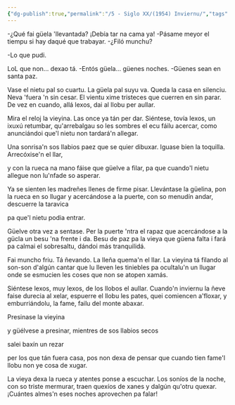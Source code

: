 ```yaml
---
{"dg-publish":true,"permalink":"/5 - Siglo XX/(1954) Inviernu/","tags":["#Siglo_20","a1954","central","Enrique_Pérez-Alvarez","escrito","Villaviciosa","Buenos_Aires","poema"]}
---
```


-¿Qué fai güela 'llevantada? ¡Debía tar na cama ya! -Pásame meyor el tiempu si hay daqué que trabayar. -¿Filó munchu? 

-Lo que pudi. 

LoL que non... dexao tá. -Entós güela... güenes noches. -Güenes sean en santa paz. 

Vase el nietu pal so cuartu. La güela pal suyu va. Queda la casa en silenciu. Neva 'fuera 'n sin cesar. El vientu xime tristeces que cuerren en sin parar. De vez en cuando, allá lexos, dai al llobu per aullar. 

Mira el reloj la vieyina. Las once ya tán per dar. Siéntese, tovía lexos, un ixuxú retumbar, qu'arrebalgau so les sombres el ecu fáilu acercar, como anunciándoi que'l nietu non tardará'n allegar. 

Una sonrisa'n sos llabios paez que se quier dibuxar. Iguase bien la toquilla. Arrecóxise'n el llar, 

y con la rueca na mano fáise que güelve a filar, pa que cuando'l nietu allegue non lu'nfade so asperar. 

Ya se sienten les madreñes llenes de firme pisar. Llevántase la güelina, pon la rueca en so llugar y acercándose a la puerte, con so menudín andar, descuerre la taravica 

pa que'l nietu podia entrar. 

Güelve otra vez a sentase. Per la puerte 'ntra el rapaz que acercándose a la gücla un besu 'na frente i da. Besu de paz pa la vieya que güena falta i fará pa calmai el sobresaltu, dándoi más tranquilidá. 

Fai muncho friu. Tá ñevando. La lleña quema'n el llar. La vieyina tá filando al son-son d'algún cantar que lu lleven les tiniebles pa ocultalu'n un llugar onde se esmucien les coses que non se atopen xamás. 

Siéntese lexos, muy lexos, de los llobos el aullar. Cuando'n inviernu la ñeve faise durecia al xelar, espuerre el llobu les pates, quei comiencen a'floxar, y emburriándolu, la fame, failu del monte abaxar. 

Presinase la vieyina 

y güélvese a presinar, mientres de sos llabios secos 

salei baxín un rezar 

per los que tán fuera casa, pos non dexa de pensar que cuando tien fame'l llobu non ye cosa de xugar. 

La vieya dexa la rueca y atentes ponse a escuchar. Los soníos de la noche, con so triste mermurar, traen quexíos de xanes y dalgún qu'otru quexar. ¡Cuántes almes'n eses noches aprovechen pa falar!